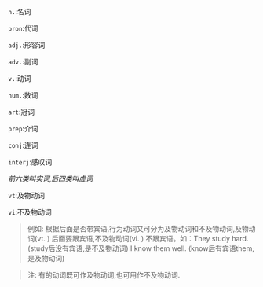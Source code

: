 `n.`:名词

`pron`:代词

`adj.`:形容词

`adv.`:副词

`v.`:动词

`num.`:数词

`art`:冠词

`prep`:介词

`conj`:连词

`interj`:感叹词

*前六类叫实词,后四类叫虚词*

`vt`:及物动词

`vi`:不及物动词

>例如:
	根据后面是否带宾语,行为动词又可分为及物动词和不及物动词,及物动词(vt. ) 后面要跟宾语,不及物动词(vi. ) 不跟宾语。如：They study hard. (study后没有宾语,是不及物动词) I know them well. (know后有宾语them,是及物动词)
    
>注:
	有的动词既可作及物动词,也可用作不及物动词.